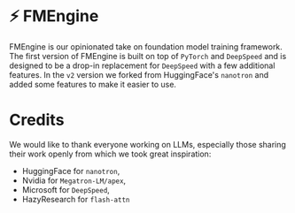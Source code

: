 # ⚡️ FMEngine

FMEngine is our opinionated take on foundation model training framework. The first version of FMEngine is built on top of `PyTorch` and `DeepSpeed` and is designed to be a drop-in replacement for `DeepSpeed` with a few additional features. In the `v2` version we forked from HuggingFace's `nanotron` and added some features to make it easier to use.


# Credits

We would like to thank everyone working on LLMs, especially those sharing their work openly from which we took great inspiration:

- HuggingFace for `nanotron`,
- Nvidia for `Megatron-LM/apex`, 
- Microsoft for `DeepSpeed`,
- HazyResearch for `flash-attn`
